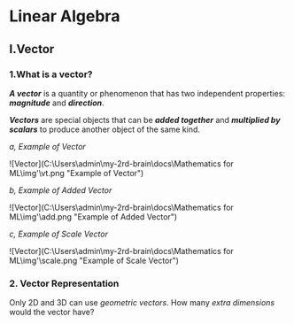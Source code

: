 # Linear Algebra 

## I.Vector

### 1.What is a vector?

***A vector*** is a quantity or phenomenon that has two independent properties: ***magnitude*** and ***direction***. 

***Vectors*** are special objects that can be ***added together*** and ***multiplied by scalars*** to produce another object of the same kind. 

*a, Example of Vector*

![Vector](C:\Users\admin\my-2rd-brain\docs\Mathematics for ML\img'\vt.png "Example of Vector")

*b, Example of Added Vector*

![Vector](C:\Users\admin\my-2rd-brain\docs\Mathematics for ML\img'\add.png "Example of Added Vector")

*c, Example of Scale Vector*

![Vector](C:\Users\admin\my-2rd-brain\docs\Mathematics for ML\img'\scale.png "Example of Scale Vector")



### 2. Vector Representation

Only 2D and 3D can use *geometric vectors*. How many *extra dimensions* would the vector have?

